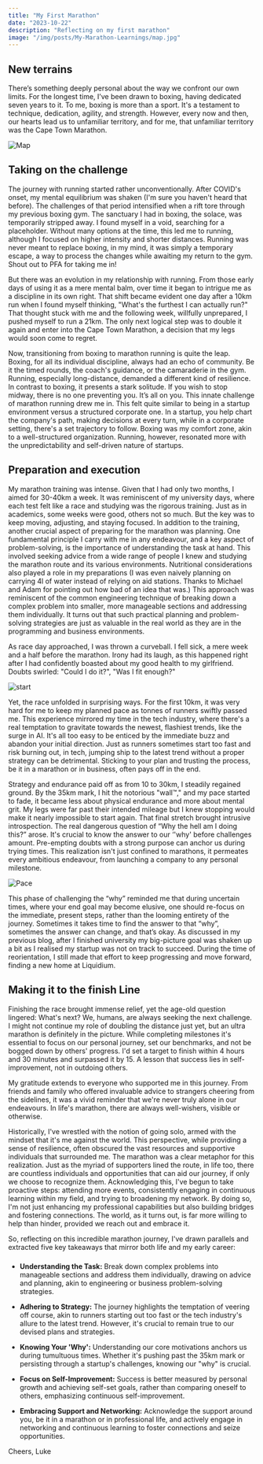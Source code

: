 ```yaml
---
title: "My First Marathon"
date: "2023-10-22"
description: "Reflecting on my first marathon"
image: "/img/posts/My-Marathon-Learnings/map.jpg"
---
```


## New terrains

There’s something deeply personal about the way we confront our own limits. For the longest time, I’ve been drawn to boxing, having dedicated seven years to it. To me, boxing is more than a sport. It's a testament to technique, dedication, agility, and strength. However, every now and then, our hearts lead us to unfamiliar territory, and for me, that unfamiliar territory was the Cape Town Marathon.

![Map](/img/posts/My-Marathon-Learnings/map.jpg)

## Taking on the challenge

The journey with running started rather unconventionally. After COVID's onset, my mental equilibrium was shaken (I'm sure you haven't heard that before). The challenges of that period intensified when a rift tore through my previous boxing gym. The sanctuary I had in boxing, the solace, was temporarily stripped away. I found myself in a void, searching for a placeholder. Without many options at the time, this led me to running, although I focused on higher intensity and shorter distances. Running was never meant to replace boxing, in my mind, it was simply a temporary escape, a way to process the changes while awaiting my return to the gym. Shout out to PFA for taking me in!

But there was an evolution in my relationship with running. From those early days of using it as a mere mental balm, over time it began to intrigue me as a discipline in its own right. That shift became evident one day after a 10km run when I found myself thinking, "What's the furthest I can actually run?" That thought stuck with me and the following week, willfully unprepared, I pushed myself to run a 21km. The only next logical step was to double it again and enter into the Cape Town Marathon, a decision that my legs would soon come to regret.

Now, transitioning from boxing to marathon running is quite the leap. Boxing, for all its individual discipline, always had an echo of community. Be it the timed rounds, the coach's guidance, or the camaraderie in the gym. Running, especially long-distance, demanded a different kind of resilience. In contrast to boxing, it presents a stark solitude. If you wish to stop midway, there is no one preventing you. It’s all on you. This innate challenge of marathon running drew me in.
This felt quite similar to being in a startup environment versus a structured corporate one. In a startup, you help chart the company's path, making decisions at every turn, while in a corporate setting, there's a set trajectory to follow. Boxing was my comfort zone, akin to a well-structured organization. Running, however, resonated more with the unpredictability and self-driven nature of startups.

## Preparation and execution

My marathon training was intense. Given that I had only two months, I aimed for 30-40km a week. It was reminiscent of my university days, where each test felt like a race and studying was the rigorous training. Just as in academics, some weeks were good, others not so much. But the key was to keep moving, adjusting, and staying focused. In addition to the training, another crucial aspect of preparing for the marathon was planning. One fundamental principle I carry with me in any endeavour, and a key aspect of problem-solving, is the importance of understanding the task at hand. This involved seeking advice from a wide range of people I knew and studying the marathon route and its various environments. Nutritional considerations also played a role in my preparations (I was even naively planning on carrying 4l of water instead of relying on aid stations. Thanks to Michael and Adam for pointing out how bad of an idea that was.) This approach was reminiscent of the common engineering technique of breaking down a complex problem into smaller, more manageable sections and addressing them individually. It turns out that such practical planning and problem-solving strategies are just as valuable in the real world as they are in the programming and business environments.

As race day approached, I was thrown a curveball. I fell sick, a mere week and a half before the marathon. Irony had its laugh, as this happened right after I had confidently boasted about my good health to my girlfriend. Doubts swirled: "Could I do it?", "Was I fit enough?"

![start](/img/posts/My-Marathon-Learnings/start.jpg)

Yet, the race unfolded in surprising ways. For the first 10km, it was very hard for me to keep my planned pace as tonnes of runners swiftly passed me. This experience mirrored my time in the tech industry, where there's a real temptation to gravitate towards the newest, flashiest trends, like the surge in AI. It's all too easy to be enticed by the immediate buzz and abandon your initial direction. Just as runners sometimes start too fast and risk burning out, in tech, jumping ship to the latest trend without a proper strategy can be detrimental. Sticking to your plan and trusting the process, be it in a marathon or in business, often pays off in the end.

Strategy and endurance paid off as from 10 to 30km, I steadily regained ground. By the 35km mark, I hit the notorious "wall™," and my pace started to fade, it became less about physical endurance and more about mental grit. My legs were far past their intended mileage but I knew stopping would make it nearly impossible to start again. That final stretch brought intrusive introspection. The real dangerous question of “Why the hell am I doing this?” arose. It's crucial to know the answer to our ‘'why' before challenges amount. Pre-empting doubts with a strong purpose can anchor us during trying times. This realization isn't just confined to marathons, it permeates every ambitious endeavour, from launching a company to any personal milestone.

![Pace](/img/posts/My-Marathon-Learnings/pace.jpg)

This phase of challenging the “why” reminded me that during uncertain times, where your end goal may become elusive, one should re-focus on the immediate, present steps, rather than the looming entirety of the journey. Sometimes it takes time to find the answer to that “why”, sometimes the answer can change, and that’s okay. As discussed in my previous blog, after I finished university my big-picture goal was shaken up a bit as I realised my startup was not on track to succeed. During the time of reorientation, I still made that effort to keep progressing and move forward, finding a new home at Liquidium.

## Making it to the finish Line

Finishing the race brought immense relief, yet the age-old question lingered: What's next? We, humans, are always seeking the next challenge. I might not continue my role of doubling the distance just yet, but an ultra marathon is definitely in the picture. While completing milestones it's essential to focus on our personal journey, set our benchmarks, and not be bogged down by others' progress. I'd set a target to finish within 4 hours and 30 minutes and surpassed it by 15. A lesson that success lies in self-improvement, not in outdoing others.

My gratitude extends to everyone who supported me in this journey. From friends and family who offered invaluable advice to strangers cheering from the sidelines, it was a vivid reminder that we're never truly alone in our endeavours. In life's marathon, there are always well-wishers, visible or otherwise.

Historically, I've wrestled with the notion of going solo, armed with the mindset that it's me against the world. This perspective, while providing a sense of resilience, often obscured the vast resources and supportive individuals that surrounded me. The marathon was a clear metaphor for this realization. Just as the myriad of supporters lined the route, in life too, there are countless individuals and opportunities that can aid our journey, if only we choose to recognize them. Acknowledging this, I've begun to take proactive steps: attending more events, consistently engaging in continuous learning within my field, and trying to broadening my network. By doing so, I'm not just enhancing my professional capabilities but also building bridges and fostering connections. The world, as it turns out, is far more willing to help than hinder, provided we reach out and embrace it.

So, reflecting on this incredible marathon journey, I've drawn parallels and extracted five key takeaways that mirror both life and my early career:

###

- **Understanding the Task:** Break down complex problems into manageable sections and address them individually, drawing on advice and planning, akin to engineering or business problem-solving strategies.

- **Adhering to Strategy:** The journey highlights the temptation of veering off course, akin to runners starting out too fast or the tech industry's allure to the latest trend. However, it's crucial to remain true to our devised plans and strategies.

- **Knowing Your 'Why':** Understanding our core motivations anchors us during tumultuous times. Whether it's pushing past the 35km mark or persisting through a startup's challenges, knowing our "why" is crucial.

- **Focus on Self-Improvement:** Success is better measured by personal growth and achieving self-set goals, rather than comparing oneself to others, emphasizing continuous self-improvement.

- **Embracing Support and Networking:** Acknowledge the support around you, be it in a marathon or in professional life, and actively engage in networking and continuous learning to foster connections and seize opportunities.

Cheers,
Luke
